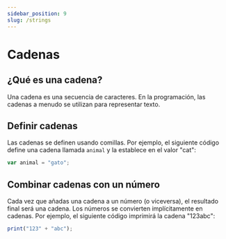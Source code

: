 ```yaml
---
sidebar_position: 9
slug: /strings
---
```


# Cadenas

## ¿Qué es una cadena?

Una cadena es una secuencia de caracteres. En la programación, las cadenas a menudo se utilizan para representar texto.

## Definir cadenas

Las cadenas se definen usando comillas. Por ejemplo, el siguiente código define una cadena llamada `animal` y la establece en el valor "cat":

```jsx
var animal = "gato";
```

## Combinar cadenas con un número

Cada vez que añadas una cadena a un número (o viceversa), el resultado final será una cadena. Los números se convierten implícitamente en cadenas. Por ejemplo, el siguiente código imprimirá la cadena "123abc":

```jsx
print("123" + "abc");
```